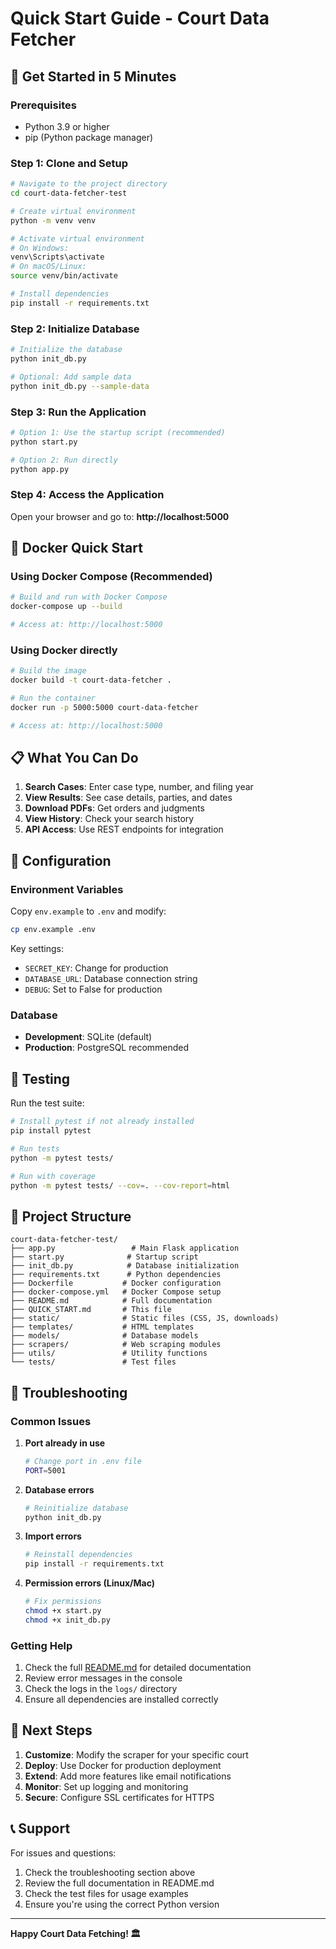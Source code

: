 # Quick Start Guide - Court Data Fetcher

## 🚀 Get Started in 5 Minutes

### Prerequisites
- Python 3.9 or higher
- pip (Python package manager)

### Step 1: Clone and Setup
```bash
# Navigate to the project directory
cd court-data-fetcher-test

# Create virtual environment
python -m venv venv

# Activate virtual environment
# On Windows:
venv\Scripts\activate
# On macOS/Linux:
source venv/bin/activate

# Install dependencies
pip install -r requirements.txt
```

### Step 2: Initialize Database
```bash
# Initialize the database
python init_db.py

# Optional: Add sample data
python init_db.py --sample-data
```

### Step 3: Run the Application
```bash
# Option 1: Use the startup script (recommended)
python start.py

# Option 2: Run directly
python app.py
```

### Step 4: Access the Application
Open your browser and go to: **http://localhost:5000**

## 🐳 Docker Quick Start

### Using Docker Compose (Recommended)
```bash
# Build and run with Docker Compose
docker-compose up --build

# Access at: http://localhost:5000
```

### Using Docker directly
```bash
# Build the image
docker build -t court-data-fetcher .

# Run the container
docker run -p 5000:5000 court-data-fetcher

# Access at: http://localhost:5000
```

## 📋 What You Can Do

1. **Search Cases**: Enter case type, number, and filing year
2. **View Results**: See case details, parties, and dates
3. **Download PDFs**: Get orders and judgments
4. **View History**: Check your search history
5. **API Access**: Use REST endpoints for integration

## 🔧 Configuration

### Environment Variables
Copy `env.example` to `.env` and modify:
```bash
cp env.example .env
```

Key settings:
- `SECRET_KEY`: Change for production
- `DATABASE_URL`: Database connection string
- `DEBUG`: Set to False for production

### Database
- **Development**: SQLite (default)
- **Production**: PostgreSQL recommended

## 🧪 Testing

Run the test suite:
```bash
# Install pytest if not already installed
pip install pytest

# Run tests
python -m pytest tests/

# Run with coverage
python -m pytest tests/ --cov=. --cov-report=html
```

## 📁 Project Structure

```
court-data-fetcher-test/
├── app.py                 # Main Flask application
├── start.py              # Startup script
├── init_db.py            # Database initialization
├── requirements.txt      # Python dependencies
├── Dockerfile           # Docker configuration
├── docker-compose.yml   # Docker Compose setup
├── README.md            # Full documentation
├── QUICK_START.md       # This file
├── static/              # Static files (CSS, JS, downloads)
├── templates/           # HTML templates
├── models/              # Database models
├── scrapers/            # Web scraping modules
├── utils/               # Utility functions
└── tests/               # Test files
```

## 🚨 Troubleshooting

### Common Issues

1. **Port already in use**
   ```bash
   # Change port in .env file
   PORT=5001
   ```

2. **Database errors**
   ```bash
   # Reinitialize database
   python init_db.py
   ```

3. **Import errors**
   ```bash
   # Reinstall dependencies
   pip install -r requirements.txt
   ```

4. **Permission errors (Linux/Mac)**
   ```bash
   # Fix permissions
   chmod +x start.py
   chmod +x init_db.py
   ```

### Getting Help

1. Check the full [README.md](README.md) for detailed documentation
2. Review error messages in the console
3. Check the logs in the `logs/` directory
4. Ensure all dependencies are installed correctly

## 🎯 Next Steps

1. **Customize**: Modify the scraper for your specific court
2. **Deploy**: Use Docker for production deployment
3. **Extend**: Add more features like email notifications
4. **Monitor**: Set up logging and monitoring
5. **Secure**: Configure SSL certificates for HTTPS

## 📞 Support

For issues and questions:
1. Check the troubleshooting section above
2. Review the full documentation in README.md
3. Check the test files for usage examples
4. Ensure you're using the correct Python version

---

**Happy Court Data Fetching! 🏛️** 
